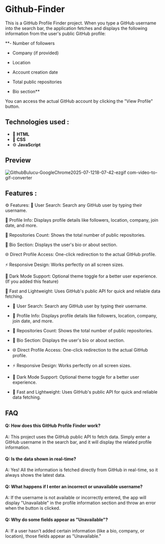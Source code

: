# Github-Finder
This is a GitHub Profile Finder project.
When you type a GitHub username into the search bar, the application fetches and displays the following information from the user's public GitHub profile:

**- Number of followers

- Company (if provided)

- Location

- Account creation date

- Total public repositories

- Bio section**

You can access the actual GitHub account by clicking the "View Profile" button.


## Technologies used :

- 🧱 **HTML**
- 🎨 **CSS**
- ⚙️ **JavaScript**


## Preview

![GithubBulucu-GoogleChrome2025-07-1218-07-42-ezgif com-video-to-gif-converter](https://github.com/user-attachments/assets/d9f6b89c-5143-4ac6-bcd3-7f1fe89ab6ef)

  
## Features :
⚙️ Features:
🔎 User Search: Search any GitHub user by typing their username.

👤 Profile Info: Displays profile details like followers, location, company, join date, and more.

📁 Repositories Count: Shows the total number of public repositories.

📝 Bio Section: Displays the user's bio or about section.

🌐 Direct Profile Access: One-click redirection to the actual GitHub profile.

⚡ Responsive Design: Works perfectly on all screen sizes.

🌙 Dark Mode Support: Optional theme toggle for a better user experience. (If you added this feature)

🚀 Fast and Lightweight: Uses GitHub's public API for quick and reliable data fetching.


- 🔎 User Search: Search any GitHub user by typing their username.

- 👤 Profile Info: Displays profile details like followers, location, company, join date, and more.

- 📁 Repositories Count: Shows the total number of public repositories.

- 📝 Bio Section: Displays the user's bio or about section.

- 🌐 Direct Profile Access: One-click redirection to the actual GitHub profile.

- ⚡ Responsive Design: Works perfectly on all screen sizes.

- 🌙 Dark Mode Support: Optional theme toggle for a better user experience. 

- 🚀 Fast and Lightweight: Uses GitHub's public API for quick and reliable data fetching.


  
## FAQ

#### Q:  How does this GitHub Profile Finder work?

A:  This project uses the GitHub public API to fetch data. Simply enter a GitHub username in the search bar, and it will display the related profile information.

#### Q:  Is the data shown in real-time?

A:  Yes! All the information is fetched directly from GitHub in real-time, so it always shows the latest data.

#### Q:  What happens if I enter an incorrect or unavailable username?

A:  If the username is not available or incorrectly entered, the app will display "Unavailable" in the profile information section and throw an error when the button is clicked.

#### Q:  Why do some fields appear as "Unavailable"?

A:  If a user hasn't added certain information (like a bio, company, or location), those fields appear as "Unavailable." 


  
